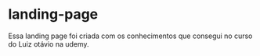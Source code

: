 # landing-page
Essa landing page foi criada com os conhecimentos que consegui no curso do Luiz otávio na udemy.
